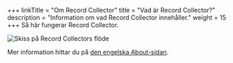 +++
linkTitle = "Om Record Collector"
title = "Vad är Record Collector?"
description = "Information om vad Record Collector innehåller."
weight = 15
+++
Så här fungerar Record Collector.

![Skiss på Record Collectors flöde](/files/flow.png)

Mer information hittar du på [den engelska About-sidan](/en/pages/about/).
